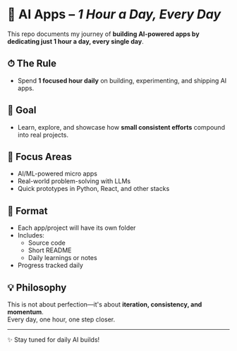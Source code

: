 # 🚀 AI Apps – *1 Hour a Day, Every Day*

This repo documents my journey of **building AI-powered apps by dedicating just 1 hour a day, every single day**.  

## ⏱ The Rule  
- Spend **1 focused hour daily** on building, experimenting, and shipping AI apps.  

## 🎯 Goal  
- Learn, explore, and showcase how **small consistent efforts** compound into real projects.  

## 🤖 Focus Areas  
- AI/ML-powered micro apps  
- Real-world problem-solving with LLMs  
- Quick prototypes in Python, React, and other stacks  

## 📅 Format  
- Each app/project will have its own folder  
- Includes:
  - Source code  
  - Short README  
  - Daily learnings or notes  
- Progress tracked daily  

## 💡 Philosophy  
This is not about perfection—it's about **iteration, consistency, and momentum**.  
Every day, one hour, one step closer.  

---
✨ Stay tuned for daily AI builds!
